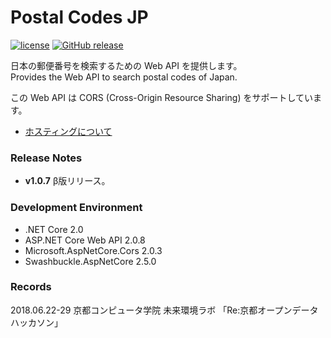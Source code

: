 # Postal Codes JP
[![license](https://img.shields.io/github/license/kcg-edu-future-lab/Postal-Codes-JP.svg)](https://github.com/kcg-edu-future-lab/Postal-Codes-JP/blob/master/LICENSE)
[![GitHub release](https://img.shields.io/github/release/kcg-edu-future-lab/Postal-Codes-JP.svg)](https://github.com/kcg-edu-future-lab/Postal-Codes-JP/releases)

日本の郵便番号を検索するための Web API を提供します。  
Provides the Web API to search postal codes of Japan.

この Web API は CORS (Cross-Origin Resource Sharing) をサポートしています。

- [ホスティングについて](docs/Hosting.md)

### Release Notes
- **v1.0.7** β版リリース。

### Development Environment
- .NET Core 2.0
- ASP.NET Core Web API 2.0.8
- Microsoft.AspNetCore.Cors 2.0.3
- Swashbuckle.AspNetCore 2.5.0

### Records
2018.06.22-29 京都コンピュータ学院 未来環境ラボ 「Re:京都オープンデータハッカソン」
